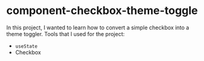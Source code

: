# component-checkbox-theme-toggle

In this project, I wanted to learn how to convert a simple checkbox into a theme toggler.
Tools that I used for the project:
- `useState`
- Checkbox
